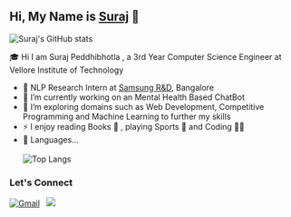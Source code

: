 ## Hi, My Name is [Suraj](https://www.github.com/Surajpedd) 👋

   ![Suraj's GitHub stats](https://github-readme-stats.vercel.app/api?username=Surajpedd&count_private=true&show_icons=true&theme=yeblu&hide=prs,issues)

🎓 Hi I am Suraj Peddhibhotla , a 3rd Year Computer Science Engineer at Vellore Institute of Technology

- 💼 NLP Research Intern at [Samsung R&D](https://research.samsung.com/sri-b), Bangalore
- 🚀 I’m currently working on an Mental Health Based ChatBot
- 🌱 I’m exploring domains such as Web Development, Competitive Programming and Machine Learning to further my skills
- ⚡ I enjoy reading Books 📖 , playing Sports 🏀 and Coding 👨‍💻
- 🔭 Languages...<br><br>
![Top Langs](https://github-readme-stats.vercel.app/api/top-langs/?username=Surajpedd&layout=compact)

### Let's Connect

<a href="mailto:surajpedd@gmail.com"><img src="https://img.shields.io/badge/gmail-%23D14836.svg?&style=for-the-badge&logo=gmail&logoColor=white" alt="Gmail"/></a>&nbsp;&nbsp;
<a href="https://www.linkedin.com/in/surajpedd/"><img src="https://img.shields.io/badge/LinkedIn-0077B5?style=for-the-badge&logo=linkedin&logoColor=white"></a>

<!--
### 👨‍💻 My Profiles :-

<a href ="https://www.codechef.com/users/suraj_pedd"><img src = "https://img.shields.io/badge/CodeChef-%23964B00.svg?style=for-the-badge&logo=CodeChef&logoColor=white"></a>&nbsp;
<a href="https://www.hackerrank.com/Suraj_19BCE1044"><img src = "https://img.shields.io/badge/-Hackerrank-2EC866?style=for-the-badge&logo=HackerRank&logoColor=white"></a>&nbsp;
<a href="https://leetcode.com/im_Groot"><img src = "https://img.shields.io/badge/-LeetCode-FFA116?style=for-the-badge&logo=LeetCode&logoColor=black"></a>&nbsp;
<a href="https://auth.geeksforgeeks.org/user/surajpedd"><img src = "https://img.shields.io/badge/GeeksforGeeks-gray?style=for-the-badge&logo=geeksforgeeks&logoColor=35914c"></a>
->
